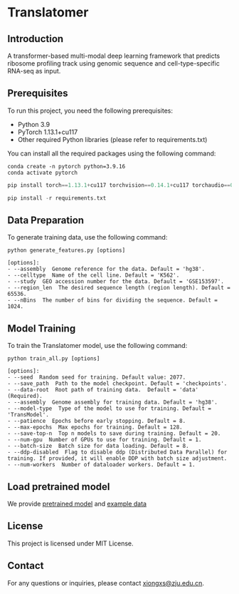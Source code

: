 # Translatomer

## Introduction
A transformer-based multi-modal deep learning framework that predicts ribosome profiling track using genomic sequence and cell-type-specific RNA-seq as input.

## Prerequisites
To run this project, you need the following prerequisites:
- Python 3.9
- PyTorch 1.13.1+cu117
- Other required Python libraries (please refer to requirements.txt)

You can install all the required packages using the following command:
```
conda create -n pytorch python=3.9.16
conda activate pytorch
```
```python
pip install torch==1.13.1+cu117 torchvision==0.14.1+cu117 torchaudio==0.13.1 --extra-index-url https://download.pytorch.org/whl/cu117
```
```python
pip install -r requirements.txt 
```

## Data Preparation
To generate training data, use the following command:
```
python generate_features.py [options]

[options]:
- --assembly  Genome reference for the data. Default = 'hg38'.
- --celltype  Name of the cell line. Default = 'K562'.
- --study  GEO accession number for the data. Default = 'GSE153597'.
- --region_len  The desired sequence length (region length). Default = 65536.
- --nBins  The number of bins for dividing the sequence. Default = 1024.

```

## Model Training
To train the Translatomer model, use the following command:
```
python train_all.py [options]

[options]:
- --seed  Random seed for training. Default value: 2077.
- --save_path  Path to the model checkpoint. Default = 'checkpoints'.
- --data-root  Root path of training data.  Default = 'data' (Required).
- --assembly  Genome assembly for training data. Default = 'hg38'.
- --model-type  Type of the model to use for training. Default = 'TransModel'.
- --patience  Epochs before early stopping. Default = 8.
- --max-epochs  Max epochs for training. Default = 128.
- --save-top-n  Top n models to save during training. Default = 20.
- --num-gpu  Number of GPUs to use for training. Default = 1.
- --batch-size  Batch size for data loading. Default = 8.
- --ddp-disabled  Flag to disable ddp (Distributed Data Parallel) for training. If provided, it will enable DDP with batch size adjustment.
- --num-workers  Number of dataloader workers. Default = 1.
```

## Load pretrained model
We provide [pretrained model](https://zjueducn-my.sharepoint.com/:u:/g/personal/xiongxs_zju_edu_cn/EQi7_h2XzLFDlM3lB_O2eTsBqg6sW1yQj4rm2FBhUcOLJA?e=aQAsHj) and [example data](https://zjueducn-my.sharepoint.com/:f:/g/personal/xiongxs_zju_edu_cn/EqgMcYc6CIVNs1fTMB00lHcB5K1AkEFDSnKsZU0F62kObQ?e=Lfppwl) 

## License
This project is licensed under MIT License.

## Contact
For any questions or inquiries, please contact xiongxs@zju.edu.cn.
